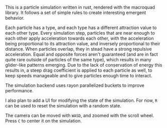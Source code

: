 This is a particle simulation written in rust, rendered with the macroquad library. It follows a set of simple rules to create interesting emergent behavior. 
  
Each particle has a type, and each type has a different attraction value to each other type. Every simulation step, particles that are near enough to each other apply acceleration towards each other, with the acceleration being proportional to its attraction value, and inversely proportional to their distance. When particles overlap, they in stead have a strong repulsive acceleration. Equal and opposite forces aren't guaranteed (and are in fact quite rare outside of particles of the same type), which results in many glider-like patterns emerging. Due to the lack of conservation of energy this results in, a steep drag coefficient is applied to each particle as well, to keep speeds manageable and to give particles enough time to interact. 

The simulation backend uses rayon parallelized buckets to improve performance. 

I also plan to add a UI for modifying the state of the simulation. For now, `R` can be used to reset the simulation with a random state. 

The camera can be moved with `WASD`, and zoomed with the scroll wheel. Press `C` to center it on the simulation. 
